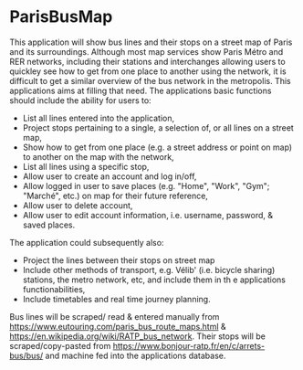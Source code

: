 # ParisBusMap

This application will show bus lines and their stops on a street map of Paris and its surroundings. Although most map services show Paris Métro and RER networks, including their stations and interchanges allowing users to quickley see how to get from one place to another using the network, it is difficult to get a similar overview of the bus network in the metropolis. This applications aims at filling that need. The applications basic functions should include the ability for users to:

- List all lines entered into the application,
- Project stops pertaining to a single, a selection of, or all lines on a street map,
- Show how to get from one place (e.g. a street address or point on map) to another on the map with the network,
- List all lines using a specific stop,
- Allow user to create an account and log in/off,
- Allow logged in user to save places (e.g. "Home", "Work", "Gym"; "Marché", etc.) on map for their future reference,
- Allow user to delete account,
- Allow user to edit account information, i.e. username, password, & saved places.

The application could subsequently also:
- Project the lines between their stops on street map
- Include other methods of transport, e.g. Vélib' (i.e. bicycle sharing) stations, the metro network, etc, and include them in th e applications functionabilities,
- Include timetables and real time journey planning.

Bus lines will be scraped/ read & entered manually from https://www.eutouring.com/paris_bus_route_maps.html & https://en.wikipedia.org/wiki/RATP_bus_network. Their stops will be scraped/copy-pasted from https://www.bonjour-ratp.fr/en/c/arrets-bus/bus/ and machine fed into the applications database.
